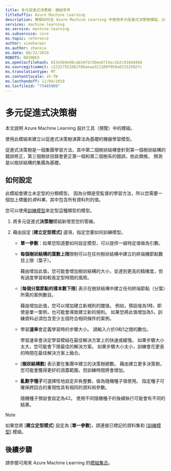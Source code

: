 ```yaml
---
title: 多元促進式決策樹：模組參考
titleSuffix: Azure Machine Learning
description: 瞭解如何在 Azure Machine Learning 中使用多元促進式決策樹模組，以使用加上標籤的資料來建立分類器。
services: machine-learning
ms.service: machine-learning
ms.subservice: core
ms.topic: reference
author: xiaoharper
ms.author: zhanxia
ms.date: 08/22/2019
ROBOTS: NOINDEX
ms.openlocfilehash: b53e504e98cab34fdc50ee8715ec162c910dd40d
ms.sourcegitcommit: c22327552d62f88aeaa321189f9b9a631525027c
ms.translationtype: MT
ms.contentlocale: zh-TW
ms.lasthandoff: 11/04/2019
ms.locfileid: "73465989"
---
```

# <a name="multiclass-boosted-decision-tree"></a>多元促進式決策樹

本文說明 Azure Machine Learning 設計工具（預覽）中的模組。

使用此模組來建立以促進式決策樹演算法為基礎的機器學習模型。

促進式決策樹是一個集團學習方法，其中第二個樹狀結構會針對第一個樹狀結構的錯誤修正，第三個樹狀目錄會更正第一個和第二個樹系的錯誤，依此類推。 預測是以樹狀結構的集團為基礎。

## <a name="how-to-configure"></a>如何設定 

此模組會建立未定型的分類模型。 因為分類是受監督的學習方法，所以您需要一個加上標籤的*資料集*，其中包含所有資料列的值。

您可以使用[訓練模型](././train-model.md)來定型這種類型的模型。 

1.  將多元促進式**決策樹**模組新增至您的管線。

1.  藉由設定 [**建立定型模式]** 選項，指定您要如何訓練模型。

    + **單一參數**：如果您知道要如何設定模型，可以提供一組特定值做為引數。


    *  **每個樹狀結構的葉數上限**限制可以在任何樹狀結構中建立的終端機節點數目上限（葉子）。
    
        藉由增加此值，您可能會增加樹狀結構的大小，並達到更高的精確度，但有過度學習和較長定型時間的風險。
  
    * [**每個分葉節點的樣本數下限**] 表示在樹狀結構中建立任何終端節點（分葉）所需的案例數目。  

         藉由增加此值，您可以增加建立新規則的閾值。 例如，預設值為1時，即使是單一案例，也可能會導致建立新的規則。 如果您將此值增加為5，訓練資料必須包含至少五個符合相同條件的案例。

    * 學習**速率**會定義學習時的步驟大小。 請輸入介於0和1之間的數位。

         學習速率會決定學習模組在最佳解決方案上的快速或緩慢。 如果步驟大小太大，您可能會下限最佳的解決方案。 如果步驟大小太小，訓練會花更長的時間在最佳解決方案上融合。

    * [**樹狀結構數**] 表示要在集團中建立的決策樹總數。 藉由建立更多決策樹，您可能會獲得更好的涵蓋範圍，但訓練時間將會增加。

    *  **亂數字種子**可選擇性地設定非負整數，做為隨機種子值使用。 指定種子可確保跨回合的重現性具有相同的資料和參數。  

         隨機種子預設會設定為42。 使用不同隨機種子的後續執行可能會有不同的結果。

> [!Note]
> 如果您將 [**建立定型模式**] 設定為 [**單一參數**]，請連接已標記的資料集和 [[訓練模型](./train-model.md)] 模組。

## <a name="next-steps"></a>後續步驟

請參閱可用來 Azure Machine Learning 的[模組集合](module-reference.md)。 
